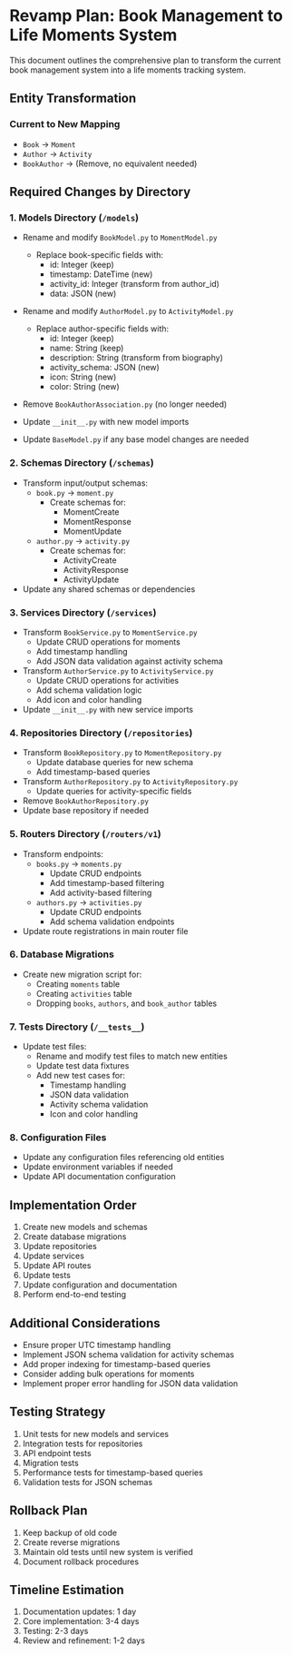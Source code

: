 # Revamp Plan: Book Management to Life Moments System

This document outlines the comprehensive plan to transform the current book management system into a life moments tracking system.

## Entity Transformation
### Current to New Mapping
- `Book` → `Moment`
- `Author` → `Activity`
- `BookAuthor` → (Remove, no equivalent needed)

## Required Changes by Directory

### 1. Models Directory (`/models`)
- Rename and modify `BookModel.py` to `MomentModel.py`
  - Replace book-specific fields with:
    - id: Integer (keep)
    - timestamp: DateTime (new)
    - activity_id: Integer (transform from author_id)
    - data: JSON (new)

- Rename and modify `AuthorModel.py` to `ActivityModel.py`
  - Replace author-specific fields with:
    - id: Integer (keep)
    - name: String (keep)
    - description: String (transform from biography)
    - activity_schema: JSON (new)
    - icon: String (new)
    - color: String (new)

- Remove `BookAuthorAssociation.py` (no longer needed)
- Update `__init__.py` with new model imports
- Update `BaseModel.py` if any base model changes are needed

### 2. Schemas Directory (`/schemas`)
- Transform input/output schemas:
  - `book.py` → `moment.py`
    - Create schemas for:
      - MomentCreate
      - MomentResponse
      - MomentUpdate
  - `author.py` → `activity.py`
    - Create schemas for:
      - ActivityCreate
      - ActivityResponse
      - ActivityUpdate
- Update any shared schemas or dependencies

### 3. Services Directory (`/services`)
- Transform `BookService.py` to `MomentService.py`
  - Update CRUD operations for moments
  - Add timestamp handling
  - Add JSON data validation against activity schema
- Transform `AuthorService.py` to `ActivityService.py`
  - Update CRUD operations for activities
  - Add schema validation logic
  - Add icon and color handling
- Update `__init__.py` with new service imports

### 4. Repositories Directory (`/repositories`)
- Transform `BookRepository.py` to `MomentRepository.py`
  - Update database queries for new schema
  - Add timestamp-based queries
- Transform `AuthorRepository.py` to `ActivityRepository.py`
  - Update queries for activity-specific fields
- Remove `BookAuthorRepository.py`
- Update base repository if needed

### 5. Routers Directory (`/routers/v1`)
- Transform endpoints:
  - `books.py` → `moments.py`
    - Update CRUD endpoints
    - Add timestamp-based filtering
    - Add activity-based filtering
  - `authors.py` → `activities.py`
    - Update CRUD endpoints
    - Add schema validation endpoints
- Update route registrations in main router file

### 6. Database Migrations
- Create new migration script for:
  - Creating `moments` table
  - Creating `activities` table
  - Dropping `books`, `authors`, and `book_author` tables

### 7. Tests Directory (`/__tests__`)
- Update test files:
  - Rename and modify test files to match new entities
  - Update test data fixtures
  - Add new test cases for:
    - Timestamp handling
    - JSON data validation
    - Activity schema validation
    - Icon and color handling

### 8. Configuration Files
- Update any configuration files referencing old entities
- Update environment variables if needed
- Update API documentation configuration

## Implementation Order
1. Create new models and schemas
2. Create database migrations
3. Update repositories
4. Update services
5. Update API routes
6. Update tests
7. Update configuration and documentation
8. Perform end-to-end testing

## Additional Considerations
- Ensure proper UTC timestamp handling
- Implement JSON schema validation for activity schemas
- Add proper indexing for timestamp-based queries
- Consider adding bulk operations for moments
- Implement proper error handling for JSON data validation

## Testing Strategy
1. Unit tests for new models and services
2. Integration tests for repositories
3. API endpoint tests
4. Migration tests
5. Performance tests for timestamp-based queries
6. Validation tests for JSON schemas

## Rollback Plan
1. Keep backup of old code
2. Create reverse migrations
3. Maintain old tests until new system is verified
4. Document rollback procedures

## Timeline Estimation
1. Documentation updates: 1 day
2. Core implementation: 3-4 days
3. Testing: 2-3 days
4. Review and refinement: 1-2 days
